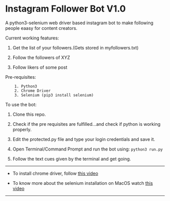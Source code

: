 # Instagram Follower Bot V1.0

A python3-selenium web driver based instagram bot to make following people eaasy for content creators.

Current working features:

1. Get the list of your followers.(Gets stored in myfollowers.txt)

2. Follow the followers of XYZ

3. Follow likers of some post

Pre-requisites:
```
	1. Python3
	2. Chrome Driver
	3. Selenium (pip3 install selenium)
```
 
To use the bot:
   1. Clone this repo.

   2. Check if the pre requisites are fulfilled...and check if python is working properly.
   
   3. Edit the protected.py file and type your login credentials and save it.

   4. Open Terminal/Command Prompt and run the bot using: `python3 run.py`

   5. Follow the text cues given by the terminal and get going.

----
* To install chrome driver, follow [this video](https://www.youtube.com/watch?v=dz59GsdvUF8)

* To know more about the selenium installation on MacOS watch [this video](https://youtu.be/d2GBO_QjRlo?t=105)
----
